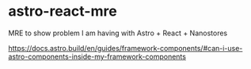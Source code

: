 # astro-react-mre

MRE to show problem I am having with Astro + React + Nanostores

https://docs.astro.build/en/guides/framework-components/#can-i-use-astro-components-inside-my-framework-components
